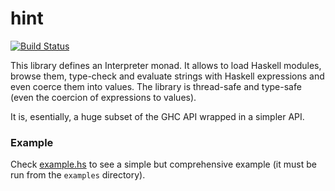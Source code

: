 # hint

[![Build Status](https://travis-ci.org/mvdan/hint.svg?branch=master)](https://travis-ci.org/mvdan/hint)

This library defines an Interpreter monad. It allows to load Haskell
modules, browse them, type-check and evaluate strings with Haskell
expressions and even coerce them into values. The library is thread-safe
and type-safe (even the coercion of expressions to values).

It is, esentially, a huge subset of the GHC API wrapped in a simpler
API.

### Example

Check [example.hs](examples/example.hs) to see a simple but
comprehensive example (it must be run from the `examples` directory).

